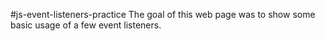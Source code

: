#js-event-listeners-practice
The goal of this web page was to show some basic
usage of a few event listeners.